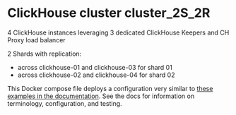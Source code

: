 # ClickHouse cluster cluster_2S_2R

4 ClickHouse instances leveraging 3 dedicated ClickHouse Keepers and CH Proxy load balancer

2 Shards with replication:
- across clickhouse-01 and clickhouse-03 for shard 01
- across clickhouse-02 and clickhouse-04 for shard 02

This Docker compose file deploys a configuration very similar to [these
examples in the documentation](https://clickhouse.com/docs/en/architecture/introduction).
See the docs for information on terminology, configuration, and testing.

